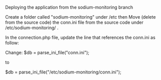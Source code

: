 

Deploying the application from the sodium-monitoring branch

Create a folder called "sodium-monitoring" under /etc then
Move (delete from the source code) the conn.ini file from the source code under /etc/sodium-monitoring/ .

In the connection.php file, update the line that references the conn.ini as follow:

Change: $db = parse_ini_file("conn.ini");

to

$db = parse_ini_file("/etc/sodium-monitoring/conn.ini");
